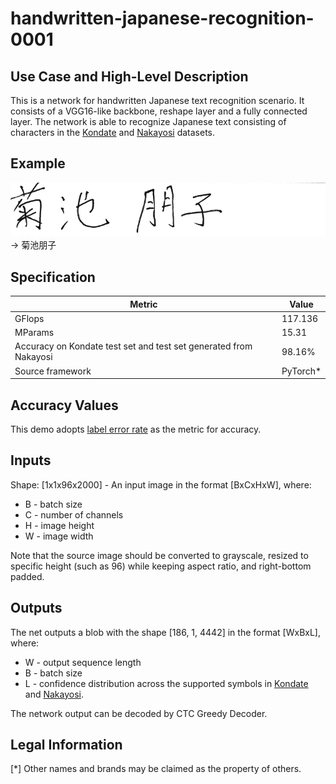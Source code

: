 # handwritten-japanese-recognition-0001

## Use Case and High-Level Description

This is a network for handwritten Japanese text recognition scenario. It consists of a VGG16-like backbone, 
reshape layer and a fully connected layer.
The network is able to recognize Japanese text consisting of characters in the [Kondate](http://web.tuat.ac.jp/~nakagawa/database/en/kondate_about.html) and [Nakayosi](http://web.tuat.ac.jp/~nakagawa/database/en/about_nakayosi.html) datasets.

## Example

![](./test.png) -> 菊池朋子

## Specification

| Metric                                         | Value              |
|------------------------------------------------|--------------------|
| GFlops                                         | 117.136            |
| MParams                                        | 15.31              |
| Accuracy on Kondate test set and test set generated from Nakayosi           | 98.16%             |
| Source framework                               | PyTorch\*          |


## Accuracy Values

This demo adopts [label error rate](https://dl.acm.org/doi/abs/10.1145/1143844.1143891) as the metric for accuracy.

## Inputs

Shape: [1x1x96x2000] - An input image in the format [BxCxHxW],
where:
  - B - batch size
  - C - number of channels
  - H - image height
  - W - image width

Note that the source image should be converted to grayscale, resized to specific height (such as 96) while keeping aspect ratio, and right-bottom padded.

## Outputs

The net outputs a blob with the shape [186, 1, 4442] in the format [WxBxL], where:
  - W - output sequence length
  - B - batch size
  - L - confidence distribution across the supported symbols in [Kondate](http://web.tuat.ac.jp/~nakagawa/database/en/kondate_about.html) and [Nakayosi](http://web.tuat.ac.jp/~nakagawa/database/en/about_nakayosi.html).

The network output can be decoded by CTC Greedy Decoder.

## Legal Information
[*] Other names and brands may be claimed as the property of others.
